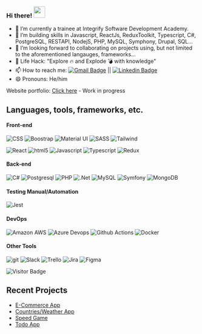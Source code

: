 ### Hi there! <img src="https://raw.githubusercontent.com/EbizimohAbodei/EbizimohAbodei/master/wave.gif" width="30px">  

<!--
**EbizimohAbodei/EbizimohAbodei** is a ✨ _special_ ✨ repository because its `README.md` (this file) appears on your GitHub profile.

Here are some ideas to get you started:

-->

- 🔭 I’m currently a trainee at Integrify Software Development Academy.
- 🌱 I’m building skills in Javascript, ReactJs, ReduxToolkit, Typescript, C#, PostgreSQL, RESTAPI, NodejS, PHP, MySQL, Symphony, Drupal, SQL... 
- 👯 I’m looking forward to collaborating on projects using, but not limited to the aforementioned langauges, frameworks...
- 🎯 Life Hack: "Explore 🔥 and Explode 💣 with knowledge"
- 📫 How to reach me: [![Gmail Badge](https://img.shields.io/badge/-ebizimohabodei-d14836?style=flat-square&logo=Gmail&logoColor=white&link=mailto:ebizimohabodei@gmail.com)](mailto:ebizimohabodei@gmail.com) || [![Linkedin Badge](https://img.shields.io/badge/-EbizimohAbodei-blue?style=flat-square&logo=Linkedin&logoColor=white&link=https://www.linkedin.com/in/abodei-ebizimoh-94477389/)](https://www.linkedin.com/in/abodei-ebizimoh-94477389/)
- 😄 Pronouns: He/him

Website portfolio: [Click here](https://portfolio-next-js-o41s.vercel.app/) - Work in progress

## Languages, tools, frameworks, etc.

#### Front-end
<p>
    <img alt="CSS " src="https://img.shields.io/badge/CSS-239120?&style=flat-square&logo=css3&logoColor=white" />
    <img alt="Boostrap" src="https://img.shields.io/badge/Bootstrap-563D7C?style=flat-square&logo=bootstrap&logoColor=white"  />
    <img alt="Material UI" src="https://img.shields.io/badge/Material--UI-0081CB?style=flat-square&logo=material-ui&logoColor=white"  />
    <img alt="SASS" src="https://img.shields.io/badge/Sass-CC6699?style=flat-square&logo=Sass&logoColor=white"  />
    <img alt="Tailwind" src="https://img.shields.io/badge/Tailwind_CSS-38B2AC?style=flat-square&logo=Tailwind&logoColor=white"  />
</p>
<p>
    <img alt="React" src="https://img.shields.io/badge/React-20232A?style=flat-square&logo=react&logoColor=white" />
    <img alt="html5" src="https://img.shields.io/badge/-HTML5-E34F26?style=flat-square&logo=html5&logoColor=white" />
    <img alt="Javascript"  src="https://img.shields.io/badge/JavaScript-F7DF1E?style=flat-square&logo=javascript&logoColor=black" />
    <img alt="Typescript" src="https://img.shields.io/badge/TypeScript-007ACC?style=flat-square&logo=typescript&logoColor=white"  />
    <img alt="Redux" src="https://img.shields.io/badge/Redux-593D88?style=flat-square&logo=redux&logoColor=white"  />
    <img alt="" src=""  />
    <img alt="" src=""  />
    <img alt="" src=""  />
</p>

#### Back-end
<p>
<!--   <img alt="Prettier" src="https://img.shields.io/badge/-Prettier-F7B93E?style=flat-square&logo=prettier&logoColor=white" /> -->
  <img alt="C#" src="https://img.shields.io/badge/C%23-239120?style=flat-square&logo=c-sharp&logoColor=white"  />
  <img alt="Postgresql" src="https://img.shields.io/badge/PostgreSQL-316192?style=flat-square&logo=postgresql&logoColor=white"  />
  <img alt="PHP" src="https://img.shields.io/badge/PHP-777BB4?style=flat-square&logo=php&logoColor=white" />
  <img alt=".Net" src="https://img.shields.io/badge/.NET-5C2D91?style=flat-square&logo=.net&logoColor=white" />
  <img alt="MySQL" src="https://img.shields.io/badge/MySQL-00000F?style=flat-square-&logo=mysql&logoColor=white"  />
  <img alt="Symfony" src="https://img.shields.io/badge/Symfony-000000.svg?style=flat-square&logo=symfony&logoColor=white"  />
  <img alt="MongoDB" src="https://img.shields.io/badge/MongoDB-4EA94B?style=flat-square&logo=mongodb&logoColor=white"  />
  <img alt="" src=""  />
</p>

#### Testing Manual/Automation
<p>
  <img alt="Jest" src="https://img.shields.io/badge/Jest-323330?style=flat-square&logo=Jest&logoColor=white"  />
  <img alt="" src=""  />
</p>

#### DevOps
<p>
  <img alt="Amazon AWS" src="https://img.shields.io/badge/Amazon_AWS-232F3E?style=flat-square&logo=amazon_aws&logoColor=white"  />
  <img alt="Azure Devops" src="https://img.shields.io/badge/Azure_DevOps-0078D7?style=flat-square&logo=azure_devops&logoColor=white"  />
  <img alt="Github Actions" src="https://img.shields.io/badge/GitHub_Actions-2088FF?style=flat-square&logo=github_actions&logoColor=white"  />
  <img alt="Docker" src="https://img.shields.io/badge/-Docker-46a2f1?style=flat-square&logo=docker&logoColor=white" />
  <img alt="" src=""  />
</p>

#### Other Tools
<p>
  <img alt="git" src="https://img.shields.io/badge/-Git-F05032?style=flat-square&logo=git&logoColor=white" />
  <img alt="Slack" src="https://img.shields.io/badge/Slack-4A154B?style=flat-square&logo=slack&logoColor=white"  />
  <img alt="Trello" src="https://img.shields.io/badge/Trello-0052CC?style=flat-square&logo=trello&logoColor=white"  />
  <img alt="Jira" src="https://img.shields.io/badge/Jira-0052CC?style=flat-square&logo=jira&logoColor=white"  />
  <img alt="Figma" src="https://img.shields.io/badge/Figma-F24E1E?style=flat-square&logo=figma&logoColor=white"  />
  <img alt="" src=""  />
</p>

![Visitor Badge](https://visitor-badge.laobi.icu/badge?page_id=EbizimohAbodei.EbizimohAbodei)

## Recent Projects

- [E-Commerce App](https://frontend-project-omega.vercel.app/)
- [Countries/Weather App](https://countries-app-ten-steel.vercel.app/)
- [Speed Game](https://speed-game-react.vercel.app/)
- [Todo App](https://to-do-app-iota-nine.vercel.app/)
